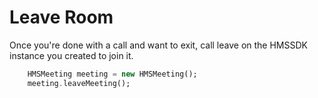 # Leave Room

Once you're done with a call and want to exit, call leave on the HMSSDK instance you created to join it.

```dart 
    HMSMeeting meeting = new HMSMeeting();
    meeting.leaveMeeting();
```